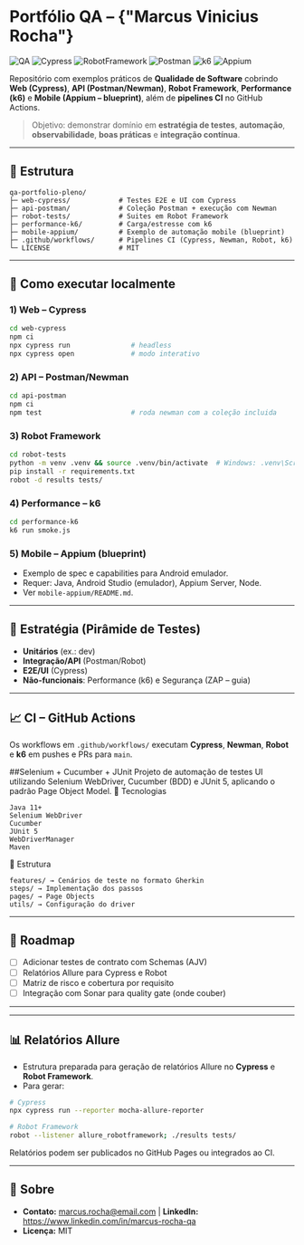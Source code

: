 # Portfólio QA – {"Marcus Vinicius Rocha"}

![QA](https://img.shields.io/badge/QA-Testing-blue)
![Cypress](https://img.shields.io/badge/Cypress-UI%20Tests-brightgreen)
![RobotFramework](https://img.shields.io/badge/Robot-Framework-orange)
![Postman](https://img.shields.io/badge/Postman-API%20Tests-orange)
![k6](https://img.shields.io/badge/k6-Performance%20Tests-purple)
![Appium](https://img.shields.io/badge/Appium-Mobile%20Automation-blueviolet)


Repositório com exemplos práticos de **Qualidade de Software** cobrindo **Web (Cypress)**, **API (Postman/Newman)**, **Robot Framework**, **Performance (k6)** e **Mobile (Appium – blueprint)**, além de **pipelines CI** no GitHub Actions.

> Objetivo: demonstrar domínio em **estratégia de testes**, **automação**, **observabilidade**, **boas práticas** e **integração contínua**.

---

## 📂 Estrutura

```
qa-portfolio-pleno/
├─ web-cypress/            # Testes E2E e UI com Cypress
├─ api-postman/            # Coleção Postman + execução com Newman
├─ robot-tests/            # Suites em Robot Framework
├─ performance-k6/         # Carga/estresse com k6
├─ mobile-appium/          # Exemplo de automação mobile (blueprint)
├─ .github/workflows/      # Pipelines CI (Cypress, Newman, Robot, k6)
└─ LICENSE                 # MIT
```

---

## 🚀 Como executar localmente

### 1) Web – Cypress
```bash
cd web-cypress
npm ci
npx cypress run               # headless
npx cypress open              # modo interativo
```

### 2) API – Postman/Newman
```bash
cd api-postman
npm ci
npm test                      # roda newman com a coleção incluida
```

### 3) Robot Framework
```bash
cd robot-tests
python -m venv .venv && source .venv/bin/activate  # Windows: .venv\Scripts\activate
pip install -r requirements.txt
robot -d results tests/
```

### 4) Performance – k6
```bash
cd performance-k6
k6 run smoke.js
```

### 5) Mobile – Appium (blueprint)
- Exemplo de spec e capabilities para Android emulador.
- Requer: Java, Android Studio (emulador), Appium Server, Node.
- Ver `mobile-appium/README.md`.

---

## 🧪 Estratégia (Pirâmide de Testes)
- **Unitários** (ex.: dev)
- **Integração/API** (Postman/Robot)
- **E2E/UI** (Cypress)
- **Não-funcionais**: Performance (k6) e Segurança (ZAP – guia)

---

## 📈 CI – GitHub Actions
Os workflows em `.github/workflows/` executam **Cypress**, **Newman**, **Robot** e **k6** em pushes e PRs para `main`.


##Selenium + Cucumber + JUnit
Projeto de automação de testes UI utilizando Selenium WebDriver, Cucumber (BDD) e JUnit 5, aplicando o padrão Page Object Model.
🚀 Tecnologias

    Java 11+
    Selenium WebDriver
    Cucumber
    JUnit 5
    WebDriverManager
    Maven

📂 Estrutura

    features/ → Cenários de teste no formato Gherkin
    steps/ → Implementação dos passos
    pages/ → Page Objects
    utils/ → Configuração do driver


---

## 🧭 Roadmap
- [ ] Adicionar testes de contrato com Schemas (AJV)
- [ ] Relatórios Allure para Cypress e Robot
- [ ] Matriz de risco e cobertura por requisito
- [ ] Integração com Sonar para quality gate (onde couber)

---


---

## 📊 Relatórios Allure
- Estrutura preparada para geração de relatórios Allure no **Cypress** e **Robot Framework**.
- Para gerar:
```bash
# Cypress
npx cypress run --reporter mocha-allure-reporter

# Robot Framework
robot --listener allure_robotframework; ./results tests/
```
Relatórios podem ser publicados no GitHub Pages ou integrados ao CI.

---

## 👤 Sobre
- **Contato:** marcus.rocha@email.com | **LinkedIn:** https://www.linkedin.com/in/marcus-rocha-qa
- **Licença:** MIT
